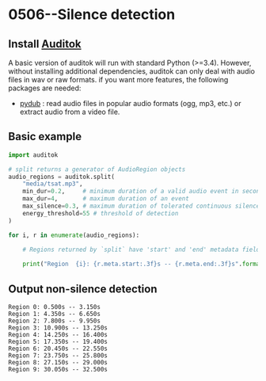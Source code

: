 # 0506--Silence detection

## Install [Auditok](https://github.com/amsehili/auditok)
A basic version of auditok will run with standard Python (>=3.4). However, without installing additional dependencies, auditok can only deal with audio files in wav or raw formats. if you want more features, the following packages are needed:

- [pydub](https://github.com/jiaaro/pydub) : read audio files in popular audio formats (ogg, mp3, etc.) or extract audio from a video file.

## Basic example
```python
import auditok

# split returns a generator of AudioRegion objects
audio_regions = auditok.split(
    "media/tsat.mp3",
    min_dur=0.2,     # minimum duration of a valid audio event in seconds
    max_dur=4,       # maximum duration of an event
    max_silence=0.3, # maximum duration of tolerated continuous silence within an event
    energy_threshold=55 # threshold of detection
)

for i, r in enumerate(audio_regions):

    # Regions returned by `split` have 'start' and 'end' metadata fields
    
    print("Region  {i}: {r.meta.start:.3f}s -- {r.meta.end:.3f}s".format(i=i, r=r))

```
    
## Output non-silence detection
```
Region 0: 0.500s -- 3.150s
Region 1: 4.350s -- 6.650s
Region 2: 7.800s -- 9.950s
Region 3: 10.900s -- 13.250s
Region 4: 14.250s -- 16.400s
Region 5: 17.350s -- 19.400s
Region 6: 20.450s -- 22.550s
Region 7: 23.750s -- 25.800s
Region 8: 27.150s -- 29.000s
Region 9: 30.050s -- 32.500s

```